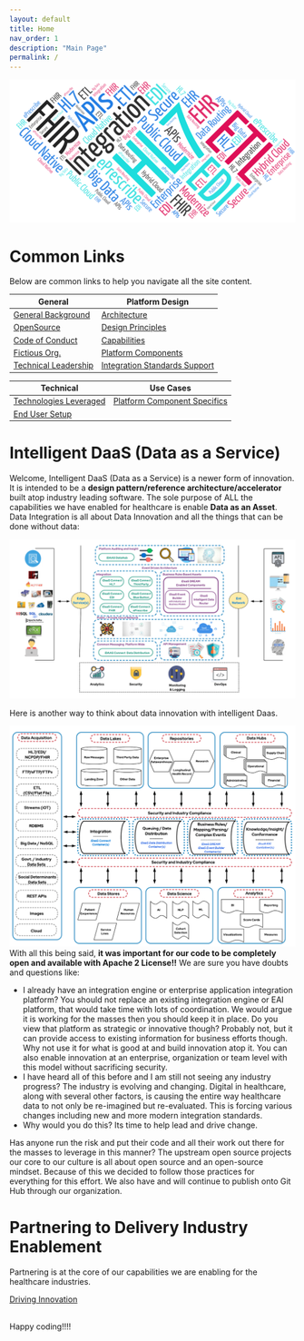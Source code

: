 ```yaml
---
layout: default
title: Home
nav_order: 1
description: "Main Page"
permalink: /
---
```

![iDaaS Word Art](../images/iDAAS-Web-WordCloud.png)

# Common Links
Below are common links to help you navigate all the site content.

| General|Platform Design |
| -------------|----------|
|[General Background](../docs/General/Background.md)|[Architecture](../docs/Design/Architecture.md)|
|[OpenSource](../docs/General/OpenSource.md)|[Design Principles](../docs/Design/DesignPrinciples.md)|
|[Code of Conduct](../docs/General/CodeOfConduct.md)|[Capabilities](../docs/Design/Capabilities.md)|
|[Fictious Org.](../docs/General/FictiousOrg.md)|[Platform Components](../docs/Design/PlatformComponents.md)|
|[Technical Leadership](../docs/General/TechnicalLeadership.md)|[Integration Standards Support](../docs/Design/IntegrationStandardsSupport.md)|

| Technical |Use Cases |
| -------------|----------|
|[Technologies Leveraged](../docs/Technical/Technologies.md)|[Platform Component Specifics](../docs/UseCases/PlatformComponents-Specific.md)|
|[End User Setup](../docs/Technical/EndUserSetup.md)||

# Intelligent DaaS (Data as a Service)
Welcome, Intelligent DaaS (Data as a Service) is a newer form of innovation. It is intended to be a <b> design pattern/reference architecture/accelerator </b> 
built atop industry leading software. The sole purpose of ALL the capabilities we have enabled for healthcare is enable <b> Data as an Asset</b>. 
Data Integration is all about Data Innovation and all the things that can be done without data:

![iDaaS Art of the Possible](../images/iDAASPlatform-iDaaSDataFlow-Detailed.png)

Here is another way to think about data innovation with intelligent Daas.

![iDaaS Art of the Possible](../images/iDAASPlatform-Visuals-iDAASDataTier-4Rs.png)
With all this being said, <b>it was important for our code to be completely open and available with Apache 2 License!!</b>
We are sure you have doubts and questions like:

* I already have an integration engine or enterprise application integration platform? You should not replace an existing 
  integration engine or EAI platform, that would take time with lots of coordination. We would argue it is working for the 
  masses then you should keep it in place. Do you view that platform as strategic or innovative though? Probably not, but 
  it can provide access to existing information for business efforts though. Why not use it for what is good at and build 
  innovation atop it. You can also enable innovation at an enterprise, organization or team level with this model without 
  sacrificing security.
* I have heard all of this before and I am still not seeing any industry progress? The industry is evolving and changing. 
  Digital in healthcare, along with several other factors, is causing the entire way healthcare data to not only be 
  re-imagined but re-evaluated. This is forcing various changes including
  new and more modern integration standards.
* Why would you do this? Its time to help lead and drive change.

Has anyone run the risk and put their code and all their work out there for the masses to leverage in this manner? The upstream open source projects our core to our culture is all about open source and an open-source mindset. Because of this we decided to follow those practices for everything for this effort. We also have and will continue to publish onto Git Hub through our organization.
# Partnering to Delivery Industry Enablement
Partnering is at the core of our capabilities we are enabling for the healthcare industries.

[Driving Innovation](../docs/Technical/Implementation.md)


<br/>
Happy coding!!!!
